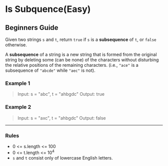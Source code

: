 # Is Subquence(Easy)

## Beginners Guide

Given two strings `s` and `t`, return `true` if `s` is a **subsequence** of `t`, or `false` otherwise.

A **subsequence** of a string is a new string that is formed from the original string by deleting some (can be none) of the characters without disturbing the relative positions of the remaining characters. (i.e., `"ace"` is a subsequence of `"abcde"` while `"aec"` is not).

### Example 1

> Input: s = "abc", t = "ahbgdc"
Output: true

### Example 2

> Input: s = "axc", t = "ahbgdc"
Output: false

---

### Rules

* 0 <= s.length <= 100
* 0 <= t.length <= 10$^4$
* `s` and `t` consist only of lowercase English letters.
